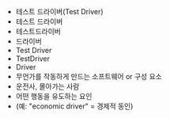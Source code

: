 - 테스트 드라이버(Test Driver) 
- 테스트 드라이버
- 테스트드라이버
- 드라이버
- Test Driver
- TestDriver
- Driver
- 무언가를 작동하게 만드는 소프트웨어 or 구성 요소
- 운전사, 몰아가는 사람
- 어떤 행동을 유도하는 요인 
- (예: "economic driver" = 경제적 동인)